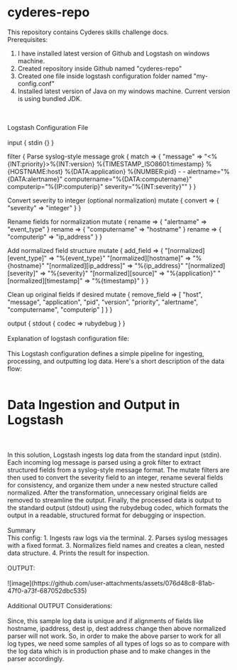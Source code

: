 # cyderes-repo
This repository contains Cyderes skills challenge docs.
<br>
Prerequisites:
<br>
1. I have installed latest version of Github and Logstash on windows machine.
2. Created repository inside Github named "cyderes-repo"
3. Created one file inside logstash configuration folder named "my-config.conf"
4. Installed latest version of Java on my windows machine. Current version is using bundled JDK.
<br>
<br>
Logstash Configuration File
<br>
<br>
input {
  stdin {}
}

filter {
  Parse syslog-style message
  grok {
    match => {
      "message" => "<%{INT:priority}>%{INT:version} %{TIMESTAMP_ISO8601:timestamp} %{HOSTNAME:host} %{DATA:application} %{NUMBER:pid} - - alertname=\"%{DATA:alertname}\" computername=\"%{DATA:computername}\" computerip=\"%{IP:computerip}\" severity=\"%{INT:severity}\""
    }
  }

  Convert severity to integer (optional normalization)
  mutate {
    convert => { "severity" => "integer" }
  }

  Rename fields for normalization
  mutate {
    rename => { "alertname"     => "event_type" }
    rename => { "computername"  => "hostname" }
    rename => { "computerip"    => "ip_address" }
  }

  Add normalized field structure
  mutate {
    add_field => {
      "[normalized][event_type]" => "%{event_type}"
      "[normalized][hostname]"   => "%{hostname}"
      "[normalized][ip_address]" => "%{ip_address}"
      "[normalized][severity]"   => "%{severity}"
      "[normalized][source]"     => "%{application}"
      "[normalized][timestamp]"  => "%{timestamp}"
    }
  }

  Clean up original fields if desired
  mutate {
    remove_field => [ "host", "message", "application", "pid", "version", "priority", "alertname", "computername", "computerip" ]
  }
}

output {
  stdout {
    codec => rubydebug
  }
}
<br>
<br>
Explanation of logstash configuration file:
<br>
<br>
This Logstash configuration defines a simple pipeline for ingesting, processing, and outputting log data. Here's a short description of the data flow:
<br>
<br>
 # Data Ingestion and Output in Logstash
<br>
<br>
In this solution, Logstash ingests log data from the standard input (stdin). Each incoming log message is parsed using a grok filter to extract structured fields from a syslog-style message format. The mutate filters are then used to convert the severity field to an integer, rename several fields for consistency, and organize them under a new nested structure called normalized. After the transformation, unnecessary original fields are removed to streamline the output. Finally, the processed data is output to the standard output (stdout) using the rubydebug codec, which formats the output in a readable, structured format for debugging or inspection.
<br>
<br>
 Summary
<br>
This config:
1. Ingests raw logs via the terminal.
2. Parses syslog messages with a fixed format.
3. Normalizes field names and creates a clean, nested data structure.
4. Prints the result for inspection.
<br>
<br>
 OUTPUT:
<br>
<br>
![image](https://github.com/user-attachments/assets/076d48c8-81ab-47f0-a73f-687052dbc535)
<br>
<br>
 Additional OUTPUT Considerations:
<br>
<br>
Since, this sample log data is unique and if alignments of fields like hostname, ipaddress, dest ip, dest address change then above normalized parser will not work. So, in order to make the above parser to work for all log types, we need some samples of all types of logs so as to compare with the log data which is in production phase and to make changes in the parser accordingly. 







